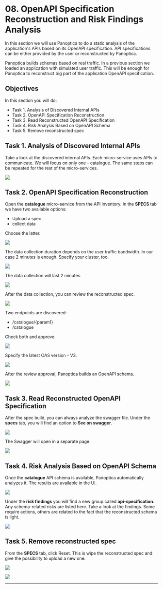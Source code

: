 # 08. OpenAPI Specification Reconstruction and Risk Findings Analysis

In this section we will use Panoptica to do a static analysis of the application's APIs based on its OpenAPI specification. API specifications can be either provided by the user or reconstructed by Panoptica.

Panoptica builds schemas based on real traffic.
In a previous section we loaded an application with simulated user traffic. This will be enough for Panoptica to reconstruct big part of the application OpenAPI specification.

## Objectives

In this section you will do:

- Task 1. Analysis of Discovered Internal APIs
- Task 2. OpenAPI Specification Reconstruction
- Task 3. Read Reconstructed OpenAPI Specification
- Task 4. Risk Analysis Based on OpenAPI Schema
- Task 5. Remove reconstructed spec

## Task 1. Analysis of Discovered Internal APIs

Take a look at the discovered internal APIs.
Each micro-service uses APIs to communicate.
We will focus on only one - catalogue. The same steps can be repeated for the rest of the micro-services.

![](images/Screenshot%202022-12-19%20at%2011.19.01.png)

## Task 2. OpenAPI Specification Reconstruction

Open the **catalogue** micro-service from the API inventory.
In the **SPECS** tab we have two available options:

* Upload a spec
* collect data

Choose the latter.

![](images/Screenshot%202022-12-21%20at%2010.10.23.png)

The data collection duration depends on the user traffic bandwidth.
In our case 2 minutes is enough. Specify your cluster, too.

![](images/Screenshot%202022-12-21%20at%2010.13.10.png)

The data collection will last 2 minutes.

![](images/Screenshot%202022-12-21%20at%2010.13.50.png)

After the data collection, you can review the reconstructed spec.

![](images/Screenshot%202022-12-21%20at%2010.28.00.png)

Two endpoints are discovered:

* /catalogue/{param1}
* /catalogue

Check both and approve.

![](images/Screenshot%202022-12-21%20at%2010.28.18.png)

Specify the latest OAS version - V3.

![](images/Screenshot%202022-12-21%20at%2010.28.29.png)

After the review approval, Panoptica builds an OpenAPI schema.

![](images/Screenshot%202022-12-21%20at%2010.28.41.png)

## Task 3. Read Reconstructed OpenAPI Specification

After the spec build, you can always analyze the swagger file.
Under the **specs** tab, you will find an option to **See on swagger**.

![](images/Screenshot%202022-12-21%20at%2010.30.14.png)

The Swagger will open in a separate page.

![](images/Screenshot%202022-12-21%20at%2010.30.46.png)

## Task 4. Risk Analysis Based on OpenAPI Schema

Once the **catalogue** API schema is available, Panoptica automatically analyzes it. The results are available in the UI.

![](images/Screenshot%202022-12-21%20at%2010.32.21.png)

Under the **risk findings** you will find a new group called **api-specification**. Any schema-related risks are listed here.
Take a look at the findings. Some require actions, others are related to the fact that the reconstructed schema is light.

![](images/Screenshot%202022-12-21%20at%2010.40.54.png)

## Task 5. Remove reconstructed spec

From the **SPECS** tab, click Reset. This is wipe the reconstructed spec and give the possibility to upload a new one.

![](./images/Screenshot%202023-02-06%20at%2017.03.44.png)

![](./images/Screenshot%202023-02-06%20at%2017.03.52.png)

---

